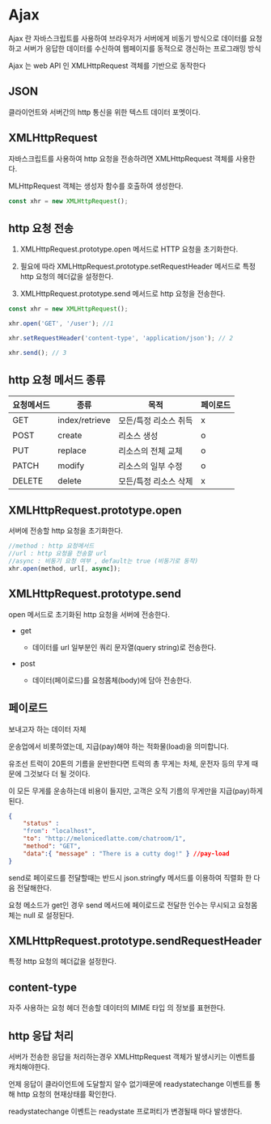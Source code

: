 # Ajax
Ajax 란 자바스크립트를 사용하여 브라우저가 서버에게 비동기 방식으로 데이터를 요청하고 서버가 응답한 데이터를 수신하여 웹페이지를 동적으로 갱신하는 프로그래밍 방식

Ajax 는 web API 인 XMLHttpRequest 객체를 기반으로 동작한다

## JSON
클라이언트와 서버간의 http 통신을 위한 텍스트 데이터 포멧이다.

## XMLHttpRequest
자바스크립트를 사용하여 http 요청을 전송하려면 XMLHttpRequest 객체를 사용한다. 

MLHttpRequest 객체는 생성자 함수를 호출하여 생성한다.

```javascript
const xhr = new XMLHttpRequest();
```

## http 요청 전송
1. XMLHttpRequest.prototype.open 메서드로 HTTP 요청을 초기화한다.

2. 필요에 따라 XMLHttpRequest.prototype.setRequestHeader 메서드로 특정 http 요청의 헤더값을 설정한다.
3. XMLHttpRequest.prototype.send 메서드로 http 요청을 전송한다.

```javascript
const xhr = new XMLHttpRequest();

xhr.open('GET', '/user'); //1

xhr.setRequestHeader('content-type', 'application/json'); // 2

xhr.send(); // 3
```

## http 요청 메서드 종류

|요청메서드| 종류      |목적                 | 페이로드 | 
|------ |--------------|---------------------|----|
|GET    |index/retrieve|모든/특정 리소스 취득|x|
|POST   |create        |리소스 생성          |o|
|PUT    |replace       |리소스의 전체 교체   |o|
|PATCH  |modify        |리소스의 일부 수정   |o|
|DELETE |delete        |모든/특정 리소스 삭제|x|


## XMLHttpRequest.prototype.open
서버에 전송할  http 요청을 초기화한다.
```javascript
//method : http 요청메서드
//url : http 요청을 전송할 url
//async : 비동기 요청 여부 , default는 true (비동기로 동작)
xhr.open(method, url[, async]); 
```

## XMLHttpRequest.prototype.send
open 메서드로 초기화된 http 요청을 서버에 전송한다.
- get 
    - 데이터를 url 일부분인 쿼리 문자열(query string)로 전송한다.

- post 
    - 데이터(페이로드)를 요청몸체(body)에 담아 전송한다.

## 페이로드
보내고자 하는 데이터 자체

운송업에서 비롯하였는데, 지급(pay)해야 하는 적화물(load)을 의미합니다. 

유조선 트럭이 20톤의 기름을 운반한다면 트럭의 총 무게는 차체, 운전자 등의 무게 때문에 그것보다 더 될 것이다. 

이 모든 무게를 운송하는데 비용이 들지만, 
고객은 오직 기름의 무게만을 지급(pay)하게 된다.

```json
{
	"status" : 
	"from": "localhost",
	"to": "http://melonicedlatte.com/chatroom/1",
	"method": "GET",
	"data":{ "message" : "There is a cutty dog!" } //pay-load
}
```

send로 페이로드를 전달할때는 반드시 json.stringfy 메서드를 이용하여 직렬화 한 다음 전달해한다.

요청 메소드가 get인 경우 send 메서드에 페이로드로 전달한 인수는 무시되고 요청몸체는 null 로 설정된다.


## XMLHttpRequest.prototype.sendRequestHeader
특정 http 요청의 헤더값을 설정한다.

## content-type
자주 사용하는 요청 헤더
전송할 데이터의 MIME 타입 의 정보를 표현한다.

## http 응답 처리
서버가 전송한 응답을 처리하는경우 XMLHttpRequest 객체가 발생시키는 이벤트를 캐치해야한다.

언제 응답이 클라이언트에 도달할지 알수 없기때문에 readystatechange 이벤트를 통해 http 요청의 현재상태를 확인한다.

readystatechange 이벤트는 readystate 프로퍼티가 변경될때 마다 발생한다.



